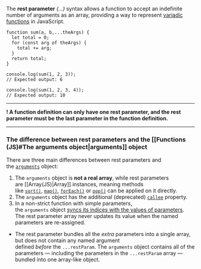 The **rest parameter** *(...)* syntax allows a function to accept an indefinite number of arguments as an array, providing a way to represent [variadic functions](https://en.wikipedia.org/wiki/Variadic_function) in JavaScript.

```Js
function sum(a, b,...theArgs) {
  let total = 0;
  for (const arg of theArgs) {
    total += arg;
  }
  return total;
}

console.log(sum(1, 2, 3));
// Expected output: 6

console.log(sum(1, 2, 3, 4));
// Expected output: 10

```
___
**! A function definition can only have one rest parameter, and the rest parameter must be the last parameter in the function definition.**
___

### The difference between rest parameters and the [[Functions (JS)#The arguments object|arguments]] object

There are three main differences between rest parameters and the [`arguments`](https://developer.mozilla.org/en-US/docs/Web/JavaScript/Reference/Functions/arguments) object:

1. The `arguments` object is **not a real array**, while rest parameters are [[Array(JS)|Array]] instances, meaning methods like [`sort()`](https://developer.mozilla.org/en-US/docs/Web/JavaScript/Reference/Global_Objects/Array/sort), [`map()`](https://developer.mozilla.org/en-US/docs/Web/JavaScript/Reference/Global_Objects/Array/map), [`forEach()`](https://developer.mozilla.org/en-US/docs/Web/JavaScript/Reference/Global_Objects/Array/forEach) or [`pop()`](https://developer.mozilla.org/en-US/docs/Web/JavaScript/Reference/Global_Objects/Array/pop) can be applied on it directly.
2. The `arguments` object has the additional (deprecated) [`callee`](https://developer.mozilla.org/en-US/docs/Web/JavaScript/Reference/Functions/arguments/callee) property.
3. In a non-strict function with simple parameters, the `arguments` object [syncs its indices with the values of parameters](https://developer.mozilla.org/en-US/docs/Web/JavaScript/Reference/Functions/arguments#assigning_to_indices). The rest parameter array never updates its value when the named parameters are re-assigned.
- The rest parameter bundles all the _extra_ parameters into a single array, but does not contain any named argument defined _before_ the `...restParam`. The `arguments` object contains all of the parameters — including the parameters in the `...restParam` array — bundled into one array-like object.